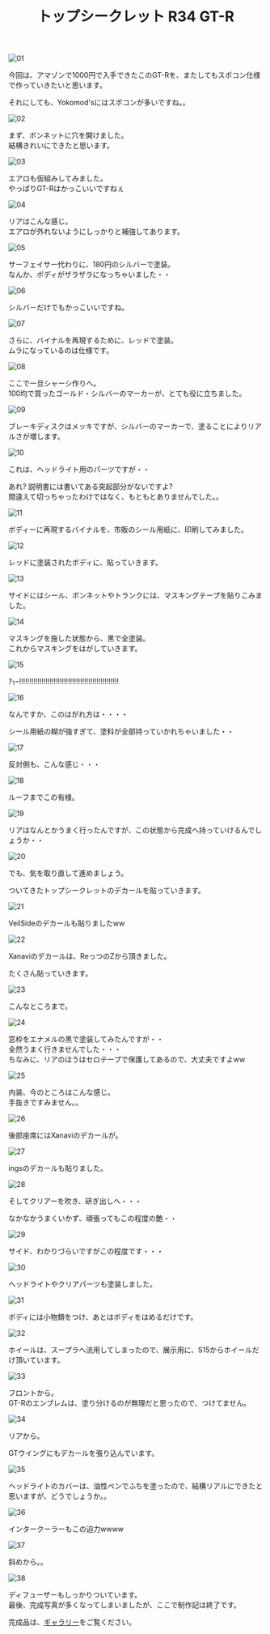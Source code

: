 ﻿---
layout: hobby
title: "トップシークレット R34 GT-R"
category: hobby
subcategory: diary
---

![01](/assets/hobby/diary/05/01.jpg)

今回は、アマゾンで1000円で入手できたこのGT-Rを、またしてもスポコン仕様で作っていきたいと思います。

それにしても、Yokomod'sにはスポコンが多いですね。。

![02](/assets/hobby/diary/05/02.jpg)

まず、ボンネットに穴を開けました。  
結構きれいにできたと思います。

![03](/assets/hobby/diary/05/03.jpg)

エアロも仮組みしてみました。  
やっぱりGT-Rはかっこいいですねぇ

![04](/assets/hobby/diary/05/04.jpg)

リアはこんな感じ。  
エアロが外れないようにしっかりと補強してあります。

![05](/assets/hobby/diary/05/05.jpg)

サーフェイサー代わりに、180円のシルバーで塗装。  
なんか、ボディがザラザラになっちゃいました・・

![06](/assets/hobby/diary/05/06.jpg)

シルバーだけでもかっこいいですね。

![07](/assets/hobby/diary/05/07.jpg)

さらに、バイナルを再現するために、レッドで塗装。  
ムラになっているのは仕様です。

![08](/assets/hobby/diary/05/08.jpg)

ここで一旦シャーシ作りへ。  
100均で買ったゴールド・シルバーのマーカーが、とても役に立ちました。

![09](/assets/hobby/diary/05/09.jpg)

ブレーキディスクはメッキですが、シルバーのマーカーで、塗ることによりリアルさが増します。

![10](/assets/hobby/diary/05/10.jpg)

これは、ヘッドライト用のパーツですが・・

あれ?
説明書には書いてある突起部分がないですよ?  
間違えて切っちゃったわけではなく、もともとありませんでした。。

![11](/assets/hobby/diary/05/11.jpg)

ボディーに再現するバイナルを、市販のシール用紙に、印刷してみました。

![12](/assets/hobby/diary/05/12.jpg)

レッドに塗装されたボディに、貼っていきます。

![13](/assets/hobby/diary/05/13.jpg)

サイドにはシール、ボンネットやトランクには、マスキングテープを貼りこみました。

![14](/assets/hobby/diary/05/14.jpg)

マスキングを施した状態から、黒で全塗装。  
これからマスキングをはがしていきます。

![15](/assets/hobby/diary/05/15.jpg)

ｱｯｰ!!!!!!!!!!!!!!!!!!!!!!!!!!!!!!!!!!!!!!!!!!!!!!!!!

![16](/assets/hobby/diary/05/16.jpg)

なんですか、このはがれ方は・・・・

シール用紙の糊が強すぎて、塗料が全部持っていかれちゃいました・・

![17](/assets/hobby/diary/05/17.jpg)

反対側も、こんな感じ・・・

![18](/assets/hobby/diary/05/18.jpg)

ルーフまでこの有様。

![19](/assets/hobby/diary/05/19.jpg)

リアはなんとかうまく行ったんですが、この状態から完成へ持っていけるんでしょうか・・

![20](/assets/hobby/diary/05/20.jpg)

でも、気を取り直して進めましょう。

ついてきたトップシークレットのデカールを貼っていきます。

![21](/assets/hobby/diary/05/21.jpg)

VeilSideのデカールも貼りましたww

![22](/assets/hobby/diary/05/22.jpg)

Xanaviのデカールは、ReっつのZから頂きました。

たくさん貼っていきます。

![23](/assets/hobby/diary/05/23.jpg)

こんなところまで。

![24](/assets/hobby/diary/05/24.jpg)

窓枠をエナメルの黒で塗装してみたんですが・・  
全然うまく行きませんでした・・・  
ちなみに、リアのほうはセロテープで保護してあるので、大丈夫ですよww

![25](/assets/hobby/diary/05/25.jpg)

内装、今のところはこんな感じ。  
手抜きですみません。。

![26](/assets/hobby/diary/05/26.jpg)

後部座席にはXanaviのデカールが。

![27](/assets/hobby/diary/05/27.jpg)

ingsのデカールも貼りました。

![28](/assets/hobby/diary/05/28.jpg)

そしてクリアーを吹き、研ぎ出しへ・・・

なかなかうまくいかず、頑張ってもこの程度の艶・・

![29](/assets/hobby/diary/05/29.jpg)

サイド、わかりづらいですがこの程度です・・・

![30](/assets/hobby/diary/05/30.jpg)

ヘッドライトやクリアパーツも塗装しました。

![31](/assets/hobby/diary/05/31.jpg)

ボディには小物類をつけ、あとはボディをはめるだけです。

![32](/assets/hobby/diary/05/32.jpg)

ホイールは、スープラへ流用してしまったので、展示用に、S15からホイールだけ頂いています。

![33](/assets/hobby/diary/05/33.jpg)

フロントから。  
GT-Rのエンブレムは、塗り分けるのが無理だと思ったので、つけてません。

![34](/assets/hobby/diary/05/34.jpg)

リアから。

GTウイングにもデカールを張り込んでいます。

![35](/assets/hobby/diary/05/35.jpg)

ヘッドライトのカバーは、油性ペンでふちを塗ったので、結構リアルにできたと思いますが、どうでしょうか。。

![36](/assets/hobby/diary/05/36.jpg)

インタークーラーもこの迫力wwww

![37](/assets/hobby/diary/05/37.jpg)

斜めから。。

![38](/assets/hobby/diary/05/38.jpg)

ディフューザーもしっかりついています。  
最後、完成写真が多くなってしまいましたが、ここで制作記は終了です。

完成品は、[ギャラリー](/hobby/gallery/gallery)をご覧ください。